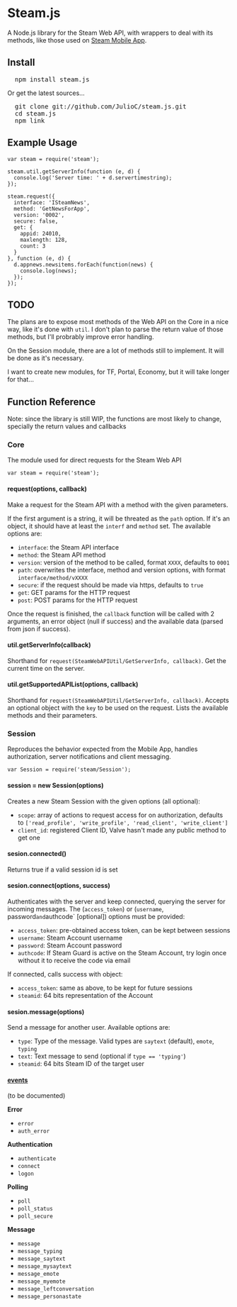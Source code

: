 # Steam.js

A Node.js library for the Steam Web API, with wrappers to deal with its methods, like those used on [Steam Mobile App](http://store.steampowered.com/mobile). 

## Install

<pre>
  npm install steam.js
</pre>

Or get the latest sources...

<pre>
  git clone git://github.com/JulioC/steam.js.git 
  cd steam.js
  npm link
</pre>

## Example Usage

```
var steam = require('steam');

steam.util.getServerInfo(function (e, d) {
  console.log('Server time: ' + d.servertimestring);
});

steam.request({
  interface: 'ISteamNews',
  method: 'GetNewsForApp',
  version: '0002',
  secure: false,
  get: {
    appid: 24010,
    maxlength: 128,
    count: 3
  }
}, function (e, d) {
  d.appnews.newsitems.forEach(function(news) {
    console.log(news);
  });
});
```

## TODO

The plans are to expose most methods of the Web API on the Core in a nice way, like it's done with `util`. I don't plan to parse the return value of those methods, but I'll probrably improve error handling.

On the Session module, there are a lot of methods still to implement. It will be done as it's necessary.

I want to create new modules, for TF, Portal, Economy, but it will take longer for that...

## Function Reference

Note: since the library is still WIP, the functions are most likely to change, specially the return values and callbacks

### Core

The module used for direct requests for the Steam Web API

```
var steam = require('steam');
```

#### request(options, callback)

Make a request for the Steam API with a method with the given parameters.

If the first argument is a string, it will be threated as the `path` option. If it's an object, it should have at least the `interf` and `method` set. The available options are:

* `interface`: the Steam API interface
* `method`: the Steam API method 
* `version`: version of the method to be called, format `XXXX`, defaults to `0001`
* `path`: overwrites the interface, method and version options, with format `interface/method/vXXXX`
* `secure`: if the request should be made via https, defaults to `true`
* `get`: GET params for the HTTP request
* `post`: POST params for the HTTP request

Once the request is finished, the `callback` function will be called with 2 arguments, an error object (null if success) and the available data (parsed from json if success).

#### util.getServerInfo(callback)

Shorthand for `request(SteamWebAPIUtil/GetServerInfo, callback)`. Get the current time on the server.

#### util.getSupportedAPIList(options, callback)

Shorthand for `request(SteamWebAPIUtil/GetServerInfo, callback)`. Accepts an optional object with the `key` to be used on the request. Lists the available methods and their parameters.

### Session

Reproduces the behavior expected from the Mobile App, handles authorization, server notifications and client messaging.

```
var Session = require('steam/Session');
```

#### session = new Session(options)

Creates a new Steam Session with the given options (all optional):

* `scope`: array of actions to request access for on authorization, defaults to `['read_profile', 'write_profile', 'read_client', 'write_client']`
* `client_id`: registered Client ID, Valve hasn't made any public method to get one

#### sesion.connected()

Returns true if a valid session id is set

#### sesion.connect(options, success)

Authenticates with the server and keep connected, querying the server for incoming messages. The (`access_token`) or (`username`, password` and `authcode` [optional]) options must be provided:

* `access_token`: pre-obtained access token, can be kept between sessions
* `username`: Steam Account username
* `password`: Steam Account password
* `authcode`: If Steam Guard is active on the Steam Account, try login once without it to receive the code via email

If connected, calls success with object:

* `access_token`: same as above, to be kept for future sessions
* `steamid`: 64 bits representation of the Account

#### sesion.message(options)

Send a message for another user. Available options are:

* `type`: Type of the message. Valid types are `saytext` (default), `emote`, `typing`
* `text`: Text message to send (optional if `type == 'typing'`)
* `steamid`: 64 bits Steam ID of the target user

#### [events](http://nodejs.org/docs/latest/api/events.html)

(to be documented)

**Error**
* `error`
* `auth_error`

**Authentication**
* `authenticate`
* `connect`
* `logon`

**Polling**
* `poll` 
* `poll_status`
* `poll_secure`

**Message**
* `message`
* `message_typing `
* `message_saytext`
* `message_mysaytext`
* `message_emote`
* `message_myemote`
* `message_leftconversation`
* `message_personastate`